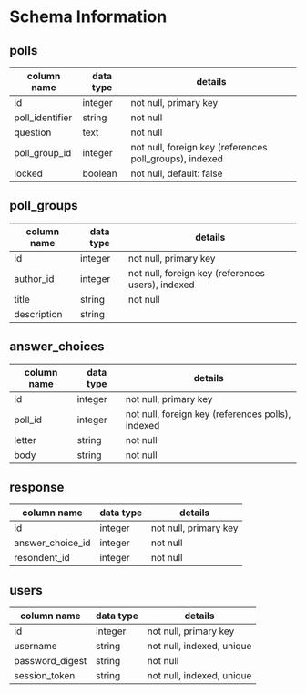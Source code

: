 # Schema Information

## polls
column name     | data type | details
----------------|-----------|-----------------------
id              | integer   | not null, primary key
poll_identifier | string    | not null
question        | text      | not null
poll_group_id   | integer   | not null, foreign key (references poll_groups), indexed
locked          | boolean   | not null, default: false

## poll_groups
column name | data type | details
------------|-----------|-----------------------
id          | integer   | not null, primary key
author_id   | integer   | not null, foreign key (references users), indexed
title       | string    | not null
description | string    |

## answer_choices
column name | data type | details
------------|-----------|-----------------------
id          | integer   | not null, primary key
poll_id     | integer   | not null, foreign key (references polls), indexed
letter      | string    | not null
body        | string    | not null

## response
column name      | data type | details
-----------------|-----------|-----------------------
id               | integer   | not null, primary key
answer_choice_id | integer   | not null
resondent_id     | integer   | not null

## users
column name     | data type | details
----------------|-----------|-----------------------
id              | integer   | not null, primary key
username        | string    | not null, indexed, unique
password_digest | string    | not null
session_token   | string    | not null, indexed, unique
